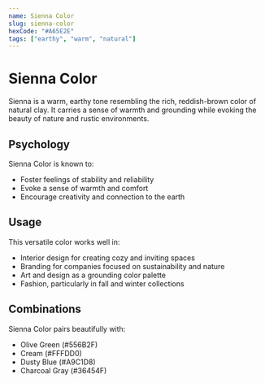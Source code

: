```yaml
---
name: Sienna Color
slug: sienna-color
hexCode: "#A65E2E"
tags: ["earthy", "warm", "natural"]
---
```


# Sienna Color

Sienna is a warm, earthy tone resembling the rich, reddish-brown color of natural clay. It carries a sense of warmth and grounding while evoking the beauty of nature and rustic environments.

## Psychology

Sienna Color is known to:
- Foster feelings of stability and reliability
- Evoke a sense of warmth and comfort
- Encourage creativity and connection to the earth

## Usage

This versatile color works well in:
- Interior design for creating cozy and inviting spaces
- Branding for companies focused on sustainability and nature
- Art and design as a grounding color palette
- Fashion, particularly in fall and winter collections

## Combinations

Sienna Color pairs beautifully with:
- Olive Green (#556B2F)
- Cream (#FFFDD0)
- Dusty Blue (#A9C1D8)
- Charcoal Gray (#36454F)